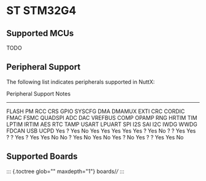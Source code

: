 ST STM32G4
==========

Supported MCUs
--------------

TODO

Peripheral Support
------------------

The following list indicates peripherals supported in NuttX:

  Peripheral                                                                                                                                                                                          Support                                                                                                                     Notes
  --------------------------------------------------------------------------------------------------------------------------------------------------------------------------------------------------- --------------------------------------------------------------------------------------------------------------------------- -------
  FLASH PM RCC CRS GPIO SYSCFG DMA DMAMUX EXTI CRC CORDIC FMAC FSMC QUADSPI ADC DAC VREFBUS COMP OPAMP RNG HRTIM TIM LPTIM IRTIM AES RTC TAMP USART LPUART SPI I2S SAI I2C IWDG WWDG FDCAN USB UCPD   Yes ? Yes No Yes Yes Yes Yes Yes ? Yes No ? ? Yes Yes ? ? Yes ? Yes Yes No No ? Yes No Yes No Yes ? No Yes ? ? Yes Yes No   

Supported Boards
----------------

::: {.toctree glob="" maxdepth="1"}
boards/*/*
:::
